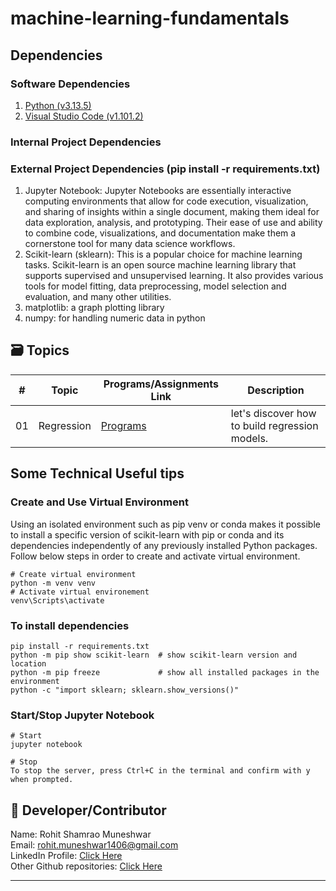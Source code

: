 # machine-learning-fundamentals

## Dependencies 
### Software Dependencies
1. [Python (v3.13.5)](https://www.python.org/downloads/)
2. [Visual Studio Code (v1.101.2)](https://code.visualstudio.com/?WT.mc_id=academic-77958-bethanycheum)  


### Internal Project Dependencies

### External Project Dependencies (**pip install -r requirements.txt**)
1. Jupyter Notebook: Jupyter Notebooks are essentially interactive computing environments that allow for code execution, visualization, and sharing of insights within a single document, making them ideal for data exploration, analysis, and prototyping. Their ease of use and ability to combine code, visualizations, and documentation make them a cornerstone tool for many data science workflows.   
2. Scikit-learn (sklearn): This is a popular choice for machine learning tasks. Scikit-learn is an open source machine learning library that supports supervised and unsupervised learning. It also provides various tools for model fitting, data preprocessing, model selection and evaluation, and many other utilities.
3. matplotlib: a graph plotting library
4. numpy: for handling numeric data in python



## 🗃️ Topics
| #    | Topic | **Programs/Assignments Link** | **Description** |
| --- | ---------------|---------------------|-------------------|
| 01 | Regression | [Programs](./regression/README.md) | let's discover how to build regression models. |   


## Some Technical Useful tips
### Create and Use Virtual Environment
Using an isolated environment such as pip venv or conda makes it possible to install a specific version of scikit-learn with pip or conda and its dependencies independently of any previously installed Python packages. Follow below steps in order to create and activate virtual environment.  
```
# Create virtual environment
python -m venv venv
# Activate virtual environement
venv\Scripts\activate
```

### To install dependencies
```
pip install -r requirements.txt  
python -m pip show scikit-learn  # show scikit-learn version and location
python -m pip freeze             # show all installed packages in the environment
python -c "import sklearn; sklearn.show_versions()"
```

### Start/Stop Jupyter Notebook
```
# Start
jupyter notebook

# Stop
To stop the server, press Ctrl+C in the terminal and confirm with y when prompted.
```

## 🌟 Developer/Contributor
Name: Rohit Shamrao Muneshwar  
Email: rohit.muneshwar1406@gmail.com  
LinkedIn Profile: [Click Here](https://www.linkedin.com/in/rohit-muneshwar-a9079258/)  
Other Github repositories: [Click Here](https://github.com/rohit1406?tab=repositories)  

---